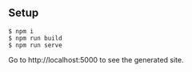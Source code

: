 
## Setup

```console
$ npm i
$ npm run build
$ npm run serve
```

Go to http://localhost:5000 to see the generated site.

